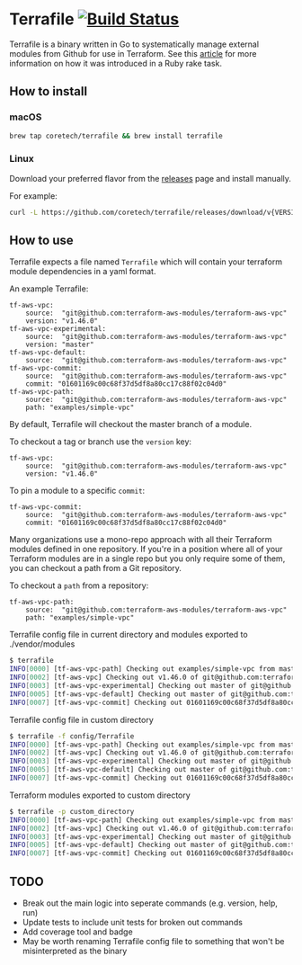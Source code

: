 # Terrafile [![Build Status](https://circleci.com/gh/coretech/terrafile.svg?style=shield)](https://circleci.com/gh/coretech/terrafile)

Terrafile is a binary written in Go to systematically manage external modules from Github for use in Terraform. See this [article](http://bensnape.com/2016/01/14/terraform-design-patterns-the-terrafile/) for more information on how it was introduced in a Ruby rake task.

## How to install

### macOS

```sh
brew tap coretech/terrafile && brew install terrafile
```

### Linux
Download your preferred flavor from the [releases](https://github.com/coretech/terrafile/releases/latest) page and install manually.

For example:
```sh
curl -L https://github.com/coretech/terrafile/releases/download/v{VERSION}/terrafile_{VERSION}_Linux_x86_64.tar.gz | tar xz -C /usr/local/bin
```

## How to use
Terrafile expects a file named `Terrafile` which will contain your terraform module dependencies in a yaml format.

An example Terrafile:
```
tf-aws-vpc:
    source:  "git@github.com:terraform-aws-modules/terraform-aws-vpc"
    version: "v1.46.0"
tf-aws-vpc-experimental:
    source:  "git@github.com:terraform-aws-modules/terraform-aws-vpc"
    version: "master"
tf-aws-vpc-default:
    source:  "git@github.com:terraform-aws-modules/terraform-aws-vpc"
tf-aws-vpc-commit:
    source:  "git@github.com:terraform-aws-modules/terraform-aws-vpc"
    commit: "01601169c00c68f37d5df8a80cc17c88f02c04d0"
tf-aws-vpc-path:
    source:  "git@github.com:terraform-aws-modules/terraform-aws-vpc"
    path: "examples/simple-vpc"
```
By default, Terrafile will checkout the master branch of a module.

To checkout a tag or branch use the `version` key:
```
tf-aws-vpc:
    source:  "git@github.com:terraform-aws-modules/terraform-aws-vpc"
    version: "v1.46.0"
```

To pin a module to a specific `commit`:
```
tf-aws-vpc-commit:
    source:  "git@github.com:terraform-aws-modules/terraform-aws-vpc"
    commit: "01601169c00c68f37d5df8a80cc17c88f02c04d0"
```

Many organizations use a mono-repo approach with all their Terraform modules
defined in one repository. If you're in a position where all of your
Terraform modules are in a single repo but you only require some of them, you
can checkout a path from a Git repository.

To checkout a `path` from a repository:
```
tf-aws-vpc-path:
    source:  "git@github.com:terraform-aws-modules/terraform-aws-vpc"
    path: "examples/simple-vpc"
```


Terrafile config file in current directory and modules exported to ./vendor/modules
```sh
$ terrafile
INFO[0000] [tf-aws-vpc-path] Checking out examples/simple-vpc from master of git@github.com:terraform-aws-modules/terraform-aws-vpc
INFO[0002] [tf-aws-vpc] Checking out v1.46.0 of git@github.com:terraform-aws-modules/terraform-aws-vpc
INFO[0003] [tf-aws-vpc-experimental] Checking out master of git@github.com:terraform-aws-modules/terraform-aws-vpc
INFO[0005] [tf-aws-vpc-default] Checking out master of git@github.com:terraform-aws-modules/terraform-aws-vpc
INFO[0007] [tf-aws-vpc-commit] Checking out 01601169c00c68f37d5df8a80cc17c88f02c04d0 of git@github.com:terraform-aws-modules/terraform-aws-vpc
```

Terrafile config file in custom directory
```sh
$ terrafile -f config/Terrafile
INFO[0000] [tf-aws-vpc-path] Checking out examples/simple-vpc from master of git@github.com:terraform-aws-modules/terraform-aws-vpc
INFO[0002] [tf-aws-vpc] Checking out v1.46.0 of git@github.com:terraform-aws-modules/terraform-aws-vpc
INFO[0003] [tf-aws-vpc-experimental] Checking out master of git@github.com:terraform-aws-modules/terraform-aws-vpc
INFO[0005] [tf-aws-vpc-default] Checking out master of git@github.com:terraform-aws-modules/terraform-aws-vpc
INFO[0007] [tf-aws-vpc-commit] Checking out 01601169c00c68f37d5df8a80cc17c88f02c04d0 of git@github.com:terraform-aws-modules/terraform-aws-vpc
```

Terraform modules exported to custom directory
```sh
$ terrafile -p custom_directory
INFO[0000] [tf-aws-vpc-path] Checking out examples/simple-vpc from master of git@github.com:terraform-aws-modules/terraform-aws-vpc
INFO[0002] [tf-aws-vpc] Checking out v1.46.0 of git@github.com:terraform-aws-modules/terraform-aws-vpc
INFO[0003] [tf-aws-vpc-experimental] Checking out master of git@github.com:terraform-aws-modules/terraform-aws-vpc
INFO[0005] [tf-aws-vpc-default] Checking out master of git@github.com:terraform-aws-modules/terraform-aws-vpc
INFO[0007] [tf-aws-vpc-commit] Checking out 01601169c00c68f37d5df8a80cc17c88f02c04d0 of git@github.com:terraform-aws-modules/terraform-aws-vpc
```

## TODO
* Break out the main logic into seperate commands (e.g. version, help, run)
* Update tests to include unit tests for broken out commands
* Add coverage tool and badge
* May be worth renaming Terrafile config file to something that won't be misinterpreted as the binary
